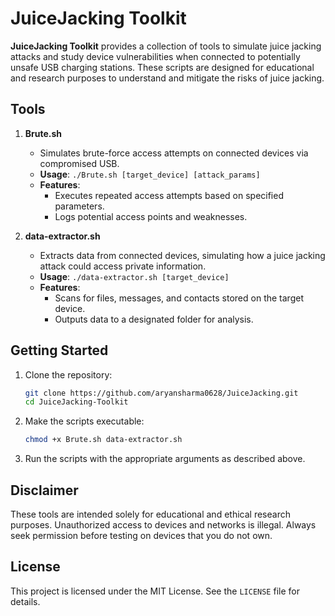 # JuiceJacking Toolkit

**JuiceJacking Toolkit** provides a collection of tools to simulate juice jacking attacks and study device vulnerabilities when connected to potentially unsafe USB charging stations. These scripts are designed for educational and research purposes to understand and mitigate the risks of juice jacking.

## Tools

1. **Brute.sh**
   - Simulates brute-force access attempts on connected devices via compromised USB.
   - **Usage**: `./Brute.sh [target_device] [attack_params]`
   - **Features**:
     - Executes repeated access attempts based on specified parameters.
     - Logs potential access points and weaknesses.

2. **data-extractor.sh**
   - Extracts data from connected devices, simulating how a juice jacking attack could access private information.
   - **Usage**: `./data-extractor.sh [target_device]`
   - **Features**:
     - Scans for files, messages, and contacts stored on the target device.
     - Outputs data to a designated folder for analysis.
   
## Getting Started

1. Clone the repository:
   ```bash
   git clone https://github.com/aryansharma0628/JuiceJacking.git
   cd JuiceJacking-Toolkit
   ```

2. Make the scripts executable:
   ```bash
   chmod +x Brute.sh data-extractor.sh
   ```

3. Run the scripts with the appropriate arguments as described above.

## Disclaimer

These tools are intended solely for educational and ethical research purposes. Unauthorized access to devices and networks is illegal. Always seek permission before testing on devices that you do not own.

## License

This project is licensed under the MIT License. See the `LICENSE` file for details.
